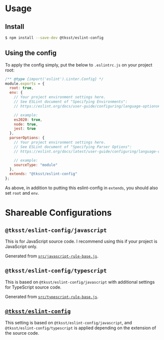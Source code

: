 # Usage

## Install

```bash
$ npm install --save-dev @tksst/eslint-config
```

## Using the config

To apply the config simply, put the below to `.eslintrc.js` on your project root:

```javascript
/** @type {import('eslint').Linter.Config} */
module.exports = {
  root: true,
  env: {
    // Your project environment settings here.
    // See ESLint document of "Specifying Environments":
    // https://eslint.org/docs/user-guide/configuring/language-options#specifying-environments

    // example:
    es2020: true,
    node: true,
    jest: true
  },
  parserOptions: {
    // Your project environment settings here.
    // See ESLint document of "Specifying Parser Options":
    // https://eslint.org/docs/latest/user-guide/configuring/language-options#specifying-parser-options

    // example:
    sourceType: "module"
  },
  extends: "@tksst/eslint-config"
};
```

As above, in addition to putting this eslint-config in `extends`, you should also set `root` and `env`.

# Shareable Configurations

## `@tksst/eslint-config/javascript`

This is for JavaScript source code. I recommend using this if your project is JavaScript only.

Generated from [`src/javascript-rule-base.js`](./src/javascript-rule-base.js).

## `@tksst/eslint-config/typescript`

This is based on `@tksst/eslint-config/javascript` with additional settings for TypeScript source code.

Generated from [`src/typescript-rule-base.js`](./src/typescript-rule-base.js).

## [`@tksst/eslint-config`](./index.js)

This setting is based on `@tksst/eslint-config/javascript`, and `@tksst/eslint-config/typescript` is applied depending on the extension of the source code.
